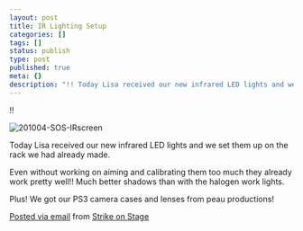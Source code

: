 ```yaml
---
layout: post
title: IR Lighting Setup
categories: []
tags: []
status: publish
type: post
published: true
meta: {}
description: "!! Today Lisa received our new infrared LED lights and we set them up on the rack we had already made. Even without working on aiming and calibrating them"
---
```


!!

![201004-SOS-IRscreen]({{site.baseurl}}/assets/posterous/strikeonstage/201004-SOS-IRscreen.jpg)


Today Lisa received our new infrared LED lights and we set them up on the rack we had already made. 

Even without working on aiming and calibrating them too much they already work pretty well!! Much better shadows than with the halogen work lights. 

Plus! We got our PS3 camera cases and lenses from peau productions! 

[Posted via email](http://posterous.com)  from 
[Strike on Stage](http://strikeonstage.posterous.com/ir-lighting-setup)
